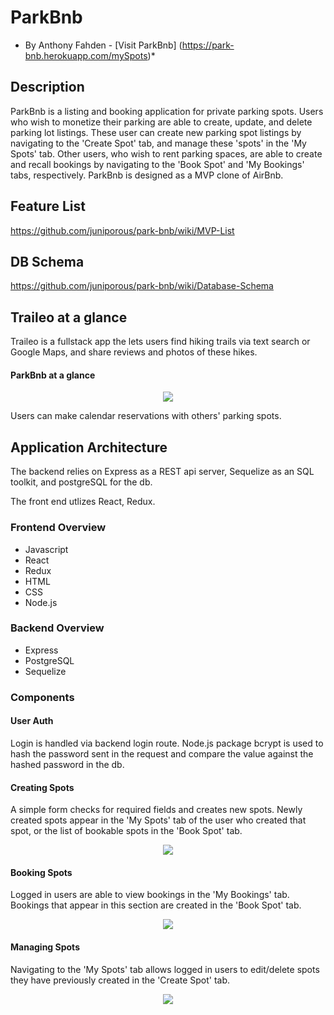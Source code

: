 # ParkBnb
* By Anthony Fahden - [Visit ParkBnb] (https://park-bnb.herokuapp.com/mySpots)*

## Description

ParkBnb is a listing and booking application for private parking spots. Users who wish to monetize their parking are able to create, update, and delete parking lot listings. These user can create new parking spot listings by navigating to the 'Create Spot' tab, and manage these 'spots' in the 'My Spots' tab. Other users, who wish to rent parking spaces, are able to create and recall bookings by navigating to the 'Book Spot' and 'My Bookings' tabs, respectively. ParkBnb is designed as a MVP clone of AirBnb. 

## Feature List

https://github.com/juniporous/park-bnb/wiki/MVP-List

## DB Schema

https://github.com/juniporous/park-bnb/wiki/Database-Schema


## Traileo at a glance

Traileo is a fullstack app the lets users find hiking trails via text search or Google Maps, and share reviews and photos of these hikes.

#### ParkBnb at a glance
<p align="center">
  <a href="https://user-images.githubusercontent.com/33510714/151234624-88376fc8-0a2c-4b83-a52a-4b6ee7c8db48.png" target="_blank"><img src="https://user-images.githubusercontent.com/33510714/151234624-88376fc8-0a2c-4b83-a52a-4b6ee7c8db48.png"
  /></a>
  <br> 
</p>

Users can make calendar reservations with others' parking spots.

## Application Architecture

The backend relies on Express as a REST api server, Sequelize as an SQL toolkit, and postgreSQL for the db. 

The front end utlizes React, Redux.

### Frontend Overview
- Javascript
- React
- Redux
- HTML
- CSS
- Node.js


### Backend Overview
- Express
- PostgreSQL
- Sequelize



### Components

#### User Auth

Login is handled via backend login route. Node.js package bcrypt is used to hash the password sent in the request and compare the value against the hashed password in the db.

#### Creating Spots

A simple form checks for required fields and creates new spots. Newly created spots appear in the 'My Spots' tab of the user who created that spot, or the list of bookable spots in the 'Book Spot' tab. 

<p align="center">
  <a href="https://user-images.githubusercontent.com/33510714/151236173-635e5077-0a33-45fd-aaa3-7ac90db7c715.png" target="_blank"><img src="https://user-images.githubusercontent.com/33510714/151236173-635e5077-0a33-45fd-aaa3-7ac90db7c715.png"
  /></a>
  <br> 
</p>

#### Booking Spots

Logged in users are able to view bookings in the 'My Bookings' tab. Bookings that appear in this section are created in the 'Book Spot' tab.

<p align="center">
  <a href="https://user-images.githubusercontent.com/33510714/151234624-88376fc8-0a2c-4b83-a52a-4b6ee7c8db48.png" target="_blank"><img src="https://user-images.githubusercontent.com/33510714/151234624-88376fc8-0a2c-4b83-a52a-4b6ee7c8db48.png"
  /></a>
  <br> 
</p>


#### Managing Spots

Navigating to the 'My Spots' tab allows logged in users to edit/delete spots they have previously created in the 'Create Spot' tab.

<p align="center">
  <a href="https://user-images.githubusercontent.com/33510714/151245002-c44eb530-ecf1-4691-a280-41d0fdcfb954.png" target="_blank"><img src="https://user-images.githubusercontent.com/33510714/151245002-c44eb530-ecf1-4691-a280-41d0fdcfb954.png"
  /></a>
  <br> 
</p>
